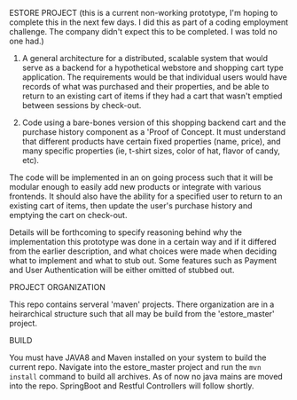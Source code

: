 
ESTORE PROJECT
(this is a current non-working prototype, I'm hoping to complete this in the next few days.  I did this as part of a coding employment challenge.  The company didn't expect this to be completed.  I was told no one had.)

1. A general architecture for a distributed, scalable system that would serve as a backend for a hypothetical webstore and shopping cart type application. The requirements would be that individual users would have records of what was purchased and their properties, and be able to return to an existing cart of items if they had a cart that wasn't emptied between sessions by check-out.


2. Code using a bare-bones version of this shopping backend cart and the purchase history component as a 'Proof of Concept. It must understand that different products have certain fixed properties (name, price), and many specific properties (ie, t-shirt sizes, color of hat, flavor of candy, etc). 


The code will be implemented in an on going process such that it will be modular enough to easily add new products or integrate with various frontends. It should also have the ability for a specified user to return to an existing cart of items, then update the user's purchase history and emptying the cart on check-out.


Details will be forthcoming to specify reasoning behind why the implementation this prototype was done in a certain way and if it differed from the earlier description, and what choices were made when deciding what to implement and what to stub out.  Some features such as Payment and User Authentication will be either omitted of stubbed out.


PROJECT ORGANIZATION

This repo contains serveral 'maven' projects.  There organization are in a heirarchical structure such that all may be build from the 'estore_master' project.


BUILD

You must have JAVA8 and Maven installed on your system to build the current repo.  Navigate into the estore_master project and run the `mvn install` command to build all archives.
As of now no java mains are moved into the repo.  SpringBoot and Restful Controllers will follow shortly.



